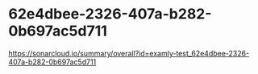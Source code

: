 # 62e4dbee-2326-407a-b282-0b697ac5d711
https://sonarcloud.io/summary/overall?id=examly-test_62e4dbee-2326-407a-b282-0b697ac5d711
